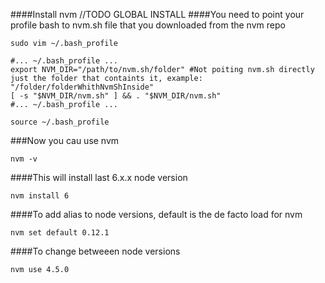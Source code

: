 ####Install nvm
//TODO GLOBAL INSTALL
####You need to point your profile bash to nvm.sh file that you downloaded from the nvm repo

`sudo vim ~/.bash_profile`

    #... ~/.bash_profile ...
    export NVM_DIR="/path/to/nvm.sh/folder" #Not poiting nvm.sh directly just the folder that containts it, example: "/folder/folderWhithNvmShInside"
    [ -s "$NVM_DIR/nvm.sh" ] && . "$NVM_DIR/nvm.sh"
    #... ~/.bash_profile ...

`source ~/.bash_profile`

###Now you cau use nvm

`nvm -v`

####This will install last 6.x.x node version

`nvm install 6`

####To add alias to node versions, default is the de facto load for nvm

`nvm set default 0.12.1`

####To change betweeen node versions

`nvm use 4.5.0`
